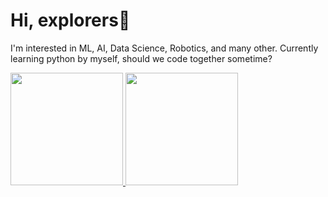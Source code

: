 <!---
- 👋 Hi, I’m @mrfixes (known as alfi on campus)
- 👀 I’m interested in ML, AI, Data Science, Robotics
- 🌱 I’m currently learning python
- 💞️ I’m looking to collaborate on ...
- 📫 How to reach me ...
--->

# Hi, explorers🚀
I'm interested in ML, AI, Data Science, Robotics, and many other. Currently learning python by myself, should we code together sometime?

<p align="left">
<a href="https://github.com/alfigrace">
  <img height="180em" src="https://github-readme-stats-eight-theta.vercel.app/api?username=alfigrace&show_icons=true&theme=algolia&include_all_commits=true&count_private=true"/>
  <img height="180em" src="https://github-readme-stats-eight-theta.vercel.app/api/top-langs/?username=alfigrace&layout=compact&langs_count=8&theme=algolia"/>
</a>
</p>

<!---
<p align="left">
<a href="https://github.com/gilangadhan">
  <img height="180em" src="https://github-readme-stats-eight-theta.vercel.app/api?username=gilangadhan&show_icons=true&theme=algolia&include_all_commits=true&count_private=true"/>
  <img height="180em" src="https://github-readme-stats-eight-theta.vercel.app/api/top-langs/?username=gilangadhan&layout=compact&langs_count=8&theme=algolia"/>
</a>
</p>
--->
<!---
mrfixes/mrfixes is a ✨ special ✨ repository because its `README.md` (this file) appears on your GitHub profile.
You can click the Preview link to take a look at your changes.
--->


